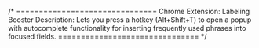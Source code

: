 /* ===============================
   Chrome Extension: Labeling Booster
   Description: Lets you press a hotkey (Alt+Shift+T) to open a popup with autocomplete
   functionality for inserting frequently used phrases into focused fields.
   =============================== */